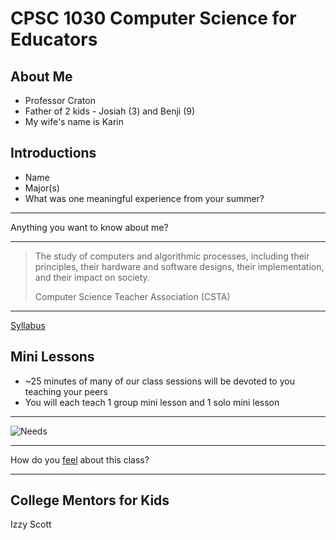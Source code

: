 CPSC 1030 Computer Science for Educators
========================================

About Me
--------

- Professor Craton
- Father of 2 kids - Josiah (3) and Benji (9)
- My wife's name is Karin

Introductions
-------------

- Name
- Major(s)
- What was one meaningful experience from your summer?

---

Anything you want to know about me?

---

> The study of computers and algorithmic processes, including their principles, their hardware and software designs, their implementation, and their impact on society.
> 
> Computer Science Teacher Association (CSTA)

---

[Syllabus](https://jncraton.github.io/elementary-computer-science-cpsc1030/)

Mini Lessons
------------

- ~25 minutes of many of our class sessions will be devoted to you teaching your peers
- You will each teach 1 group mini lesson and 1 solo mini lesson

---

![Needs](https://upload.wikimedia.org/wikipedia/commons/thumb/7/7c/Maslow%27s_Hierarchy_of_Needs_Diagram.png/1024px-Maslow%27s_Hierarchy_of_Needs_Diagram.png)

---

How do you [feel](https://nonviolentcommunication.com/wp-content/uploads/2019/07/feelings_needs.pdf) about this class?

---

College Mentors for Kids
------------------------

Izzy Scott
